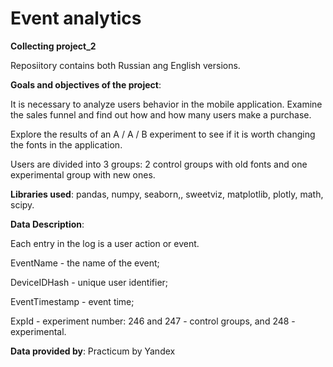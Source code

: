 # Event analytics
**Collecting project_2**

Reposiitory contains both Russian ang English versions.

**Goals and objectives of the project**:

It is necessary to analyze users behavior in the mobile application. Examine the sales funnel and find out how and how many users make a purchase.

Explore the results of an A / A / B experiment to see if it is worth changing the fonts in the application.

Users are divided into 3 groups: 2 control groups with old fonts and one experimental group with new ones.

**Libraries used**: pandas, numpy, seaborn,, sweetviz, matplotlib, plotly, math, scipy.

**Data Description**:

Each entry in the log is a user action or event.

EventName - the name of the event;

DeviceIDHash - unique user identifier;

EventTimestamp - event time;

ExpId - experiment number: 246 and 247 - control groups, and 248 - experimental.

**Data provided by**: Practicum by Yandex
